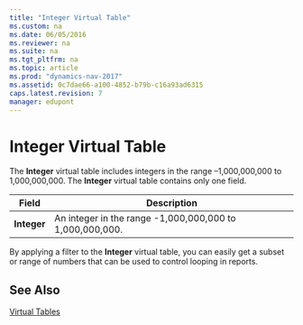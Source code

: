 ```yaml
---
title: "Integer Virtual Table"
ms.custom: na
ms.date: 06/05/2016
ms.reviewer: na
ms.suite: na
ms.tgt_pltfrm: na
ms.topic: article
ms.prod: "dynamics-nav-2017"
ms.assetid: 0c7dae66-a100-4852-b79b-c16a93ad6315
caps.latest.revision: 7
manager: edupont
---
```

# Integer Virtual Table
The **Integer** virtual table includes integers in the range –1,000,000,000 to 1,000,000,000. The **Integer** virtual table contains only one field.  
  
|Field|Description|  
|-----------|-----------------|  
|**Integer**|An integer in the range -1,000,000,000 to 1,000,000,000.|  
  
 By applying a filter to the **Integer** virtual table, you can easily get a subset or range of numbers that can be used to control looping in reports.  
  
## See Also  
 [Virtual Tables](Virtual-Tables.md)